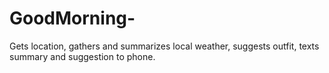 # GoodMorning-
Gets location, gathers and summarizes local weather, suggests outfit, texts summary and suggestion to phone.
